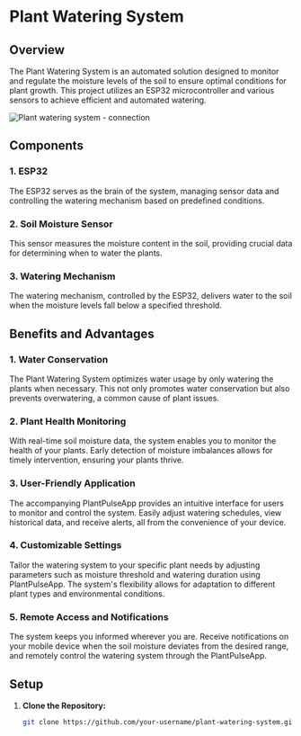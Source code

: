 # Plant Watering System

## Overview

The Plant Watering System is an automated solution designed to monitor and regulate the moisture levels of the soil to ensure optimal conditions for plant growth. This project utilizes an ESP32 microcontroller and various sensors to achieve efficient and automated watering.

![Plant watering system - connection](https://github.com/Mohshaheen187/PlantPulseApp/assets/129731236/d61962ca-199a-4eba-95ab-391816200c55)

## Components

### 1. ESP32

The ESP32 serves as the brain of the system, managing sensor data and controlling the watering mechanism based on predefined conditions.

### 2. Soil Moisture Sensor

This sensor measures the moisture content in the soil, providing crucial data for determining when to water the plants.

### 3. Watering Mechanism

The watering mechanism, controlled by the ESP32, delivers water to the soil when the moisture levels fall below a specified threshold.

## Benefits and Advantages

### 1. Water Conservation

The Plant Watering System optimizes water usage by only watering the plants when necessary. This not only promotes water conservation but also prevents overwatering, a common cause of plant issues.

### 2. Plant Health Monitoring

With real-time soil moisture data, the system enables you to monitor the health of your plants. Early detection of moisture imbalances allows for timely intervention, ensuring your plants thrive.

### 3. User-Friendly Application

The accompanying PlantPulseApp provides an intuitive interface for users to monitor and control the system. Easily adjust watering schedules, view historical data, and receive alerts, all from the convenience of your device.

### 4. Customizable Settings

Tailor the watering system to your specific plant needs by adjusting parameters such as moisture threshold and watering duration using PlantPulseApp. The system's flexibility allows for adaptation to different plant types and environmental conditions.

### 5. Remote Access and Notifications

The system keeps you informed wherever you are. Receive notifications on your mobile device when the soil moisture deviates from the desired range, and remotely control the watering system through the PlantPulseApp.

## Setup

1. **Clone the Repository:**
   ```bash
   git clone https://github.com/your-username/plant-watering-system.git
